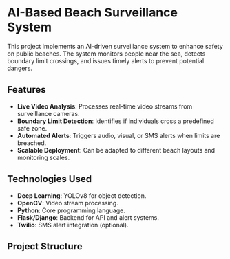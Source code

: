 # AI-Based Beach Surveillance System

This project implements an AI-driven surveillance system to enhance safety on public beaches. The system monitors people near the sea, detects boundary limit crossings, and issues timely alerts to prevent potential dangers.

## Features
- **Live Video Analysis**: Processes real-time video streams from surveillance cameras.
- **Boundary Limit Detection**: Identifies if individuals cross a predefined safe zone.
- **Automated Alerts**: Triggers audio, visual, or SMS alerts when limits are breached.
- **Scalable Deployment**: Can be adapted to different beach layouts and monitoring scales.

## Technologies Used
- **Deep Learning**: YOLOv8 for object detection.
- **OpenCV**: Video stream processing.
- **Python**: Core programming language.
- **Flask/Django**: Backend for API and alert systems.
- **Twilio**: SMS alert integration (optional).

## Project Structure

